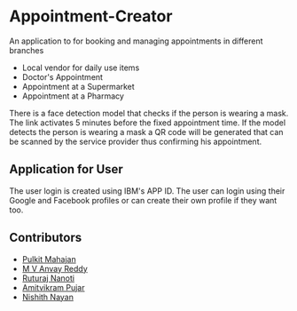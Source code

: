# Appointment-Creator

An application to for booking and managing appointments in different branches
* Local vendor for daily use items
* Doctor's Appointment
* Appointment at a Supermarket 
* Appointment at a Pharmacy

There is a face detection model that checks if the person is wearing a mask. The link activates 5 minutes before the fixed appointment time. If the model detects the person is wearing a mask a QR code will be generated that can be scanned by the service provider thus confirming his appointment.

## Application for User

The user login is created using IBM's APP ID. The user can login using their Google and Facebook profiles or can create their own profile if they want too.

## Contributors
* [Pulkit Mahajan](https://github.com/pulkitmahajan23)
* [M V Anvay Reddy](https://github.com/Anvay-Reddy)
* [Ruturaj Nanoti](https://github.com/Ruturajn)
* [Amitvikram Pujar](https://github.com/AmitvikramPujar)
* [Nishith Nayan](https://github.com/nishithnayan)
